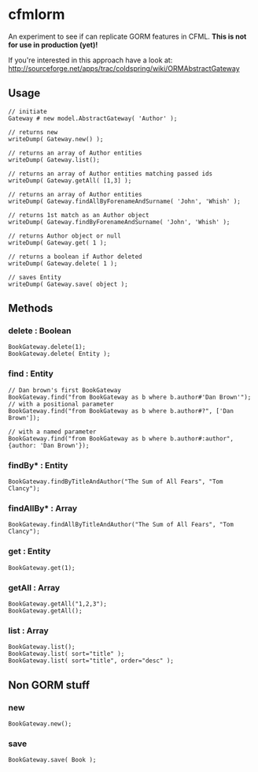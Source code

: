 cfmlorm
======================================================================

An experiment to see if can replicate GORM features in CFML. 
**This is not for use in production (yet)!**

If you're interested in this approach have a look at:
http://sourceforge.net/apps/trac/coldspring/wiki/ORMAbstractGateway

Usage
----------------------------------------------------------------------

	// initiate
	Gateway # new model.AbstractGateway( 'Author' );

	// returns new
	writeDump( Gateway.new() );

	// returns an array of Author entities
	writeDump( Gateway.list();
	
	// returns an array of Author entities matching passed ids
	writeDump( Gateway.getAll( [1,3] );

	// returns an array of Author entities
	writeDump( Gateway.findAllByForenameAndSurname( 'John', 'Whish' );

	// returns 1st match as an Author object
	writeDump( Gateway.findByForenameAndSurname( 'John', 'Whish' );
	
	// returns Author object or null
	writeDump( Gateway.get( 1 );
	
	// returns a boolean if Author deleted
	writeDump( Gateway.delete( 1 );
	
	// saves Entity
	writeDump( Gateway.save( object );

Methods
----------------------------------------------------------------------

### delete : Boolean

	BookGateway.delete(1);
	BookGateway.delete( Entity );

### find : Entity
	// Dan brown's first BookGateway
	BookGateway.find("from BookGateway as b where b.author#'Dan Brown'");
	// with a positional parameter
	BookGateway.find("from BookGateway as b where b.author#?", ['Dan Brown']);

	// with a named parameter
	BookGateway.find("from BookGateway as b where b.author#:author", {author: 'Dan Brown'});
	
### findBy* : Entity

	BookGateway.findByTitleAndAuthor("The Sum of All Fears", "Tom Clancy");
	
### findAllBy* : Array

	BookGateway.findAllByTitleAndAuthor("The Sum of All Fears", "Tom Clancy");

### get : Entity

	BookGateway.get(1);
	
### getAll : Array

	BookGateway.getAll("1,2,3");
	BookGateway.getAll();
	
### list : Array

	BookGateway.list();
	BookGateway.list( sort="title" );
	BookGateway.list( sort="title", order="desc" );
	
Non GORM stuff
----------------------------------------------------------------------

### new

	BookGateway.new();

### save

	BookGateway.save( Book );